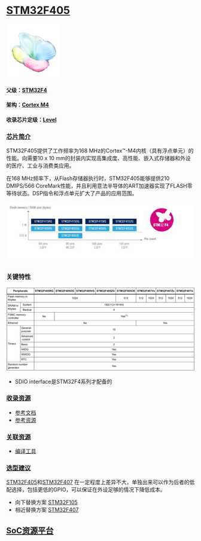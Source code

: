 ﻿# [STM32F405](https://github.com/sochub/STM32F405) 
[![sites](SoC/qitas.png)](http://www.qitas.cn) 
#### 父级：[STM32F4](https://github.com/sochub/STM32F4)
#### 架构：[Cortex M4](https://github.com/sochub/CM4) 
#### 收录芯片定级：[Level](https://github.com/sochub/Level)
### [芯片简介](https://github.com/sochub/STM32F405/wiki)

STM32F405提供了工作频率为168 MHz的Cortex™-M4内核（具有浮点单元）的性能。向需要10 x 10 mm的封装内实现高集成度、高性能、嵌入式存储器和外设的医疗、工业与消费类应用。

在168 MHz频率下，从Flash存储器执行时，STM32F405能够提供210 DMIPS/566 CoreMark性能，并且利用意法半导体的ART加速器实现了FLASH零等待状态。DSP指令和浮点单元扩大了产品的应用范围。

[![sites](SoC/STM32F405.jpg)](https://www.st.com/en/microcontrollers-microprocessors/stm32f405-415.html) 

### 关键特性

[![sites](SoC/STM32FP.jpg)](https://www.st.com/content/st_com/en/products/microcontrollers-microprocessors/stm32-32-bit-arm-cortex-mcus/stm32-high-performance-mcus/stm32f4-series/stm32f405-415/stm32f405rg.html) 

* SDIO interface是STM32F4系列才配备的

### [收录资源](https://github.com/sochub/STM32F405)

* [参考文档](docs/)
* [参考资源](src/)

### [关联资源](https://github.com/sochub)

* [编译工具](https://github.com/sochub/arm-none-eabi)

### [选型建议](https://github.com/sochub)

[STM32F405](https://github.com/sochub/STM32F405)和[STM32F407](https://github.com/sochub/STM32F407) 在一定程度上差异不大，单独出来可以作为后者的低配选择，包括更低的GPIO，可以保证在外设足够的情况下降低成本。

* 向下替换方案 [STM32F105](https://github.com/sochub/STM32F105) 
* 相近替换方案 [STM32F407](https://github.com/sochub/STM32F429) 

##  [SoC资源平台](http://www.qitas.cn)
